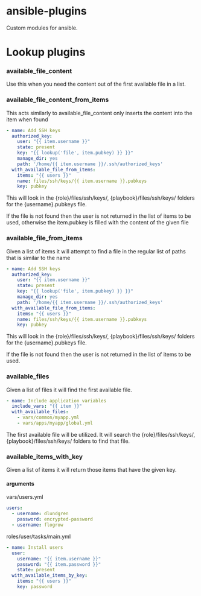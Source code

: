 # ansible-plugins

Custom modules for ansible.

# Lookup plugins

### available_file_content

Use this when you need the content out of the first available file in a list.

### available_file_content_from_items

This acts similarly to available_file_content only inserts the content into the item when found

```yaml
- name: Add SSH keys
  authorized_key:
    user: "{{ item.username }}"
    state: present
    key: "{{ lookup('file', item.pubkey) }} }}"
    manage_dir: yes
    path: '/home/{{ item.username }}/.ssh/authorized_keys'
  with_available_file_from_items:
    items: "{{ users }}"
    name: files/ssh/keys/{{ item.username }}.pubkeys
    key: pubkey
```

This will look in the {role}/files/ssh/keys/, {playbook}/files/ssh/keys/ folders for the {username}.pubkeys file.

If the file is not found then the user is not returned in the list of items to be used, otherwise the item.pubkey is
filled with the content of the given file

### available_file_from_items

Given a list of items it will attempt to find a file in the regular list of paths that is similar to the name

```yaml
- name: Add SSH keys
  authorized_key:
    user: "{{ item.username }}"
    state: present
    key: "{{ lookup('file', item.pubkey) }} }}"
    manage_dir: yes
    path: '/home/{{ item.username }}/.ssh/authorized_keys'
  with_available_file_from_items:
    items: "{{ users }}"
    name: files/ssh/keys/{{ item.username }}.pubkeys
    key: pubkey
```

This will look in the {role}/files/ssh/keys/, {playbook}/files/ssh/keys/ folders for the {username}.pubkeys file.

If the file is not found then the user is not returned in the list of items to be used.

### available_files

Given a list of files it will find the first available file.

```yaml
- name: Include application variables
  include_vars: "{{ item }}"
  with_available_files:
    - vars/common/myapp.yml
    - vars/apps/myapp/global.yml
```

The first available file will be utilized. It will search the {role}/files/ssh/keys/, {playbook}/files/ssh/keys/
folders to find that file.

### available_items_with_key

Given a list of items it will return those items that have the given key.

#### arguments
 
vars/users.yml
```yaml
users:
  - username: dlundgren
    password: encrypted-password
  - username: flogrow
```
roles/user/tasks/main.yml
```yaml
- name: Install users
  user:
    username: "{{ item.username }}"
    password: "{{ item.password }}"
    state: present
  with_available_items_by_key:
    items: "{{ users }}"
    key: password
```